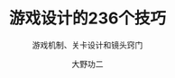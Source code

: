 ---
title: 游戏设计的236个技巧
subtitle: 游戏机制、关卡设计和镜头窍门
author: [大野功二]
category: [策划]
cover: https://s3proxy.cdn-zlib.se//covers299/collections/userbooks/c0105e589adb9600bf0a5bfffb5bfdf7031183d63d3c8e09ee3444e1e3f3df37.jpg
status: todo
---